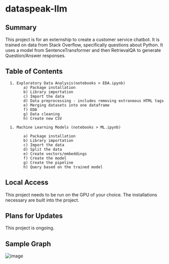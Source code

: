 # dataspeak-llm

<h2>Summary</h2>

This project is for an externship to create a customer service chatbot. It is trained on data from Stack Overflow, specifically questions about Python. It uses a model from SentenceTransformer and then RetrievalQA to generate Question/Answer responses.
<h2>Table of Contents</h2>

      1. Exploratory Data Analysis(notebooks > EDA.ipynb)
            a) Package installation
            b) Library importation
            c) Import the data
            d) Data preprocessing - includes removing extraneous HTML tags
            e) Merging datasets into one dataframe
            f) EDA
            g) Data cleaning
            h) Create new CSV
      
      1. Machine Learning Models (notebooks > ML.ipynb)
            
            a) Package installation
            b) Library importation
            c) Import the data
            d) Split the data
            e) Create vectors/embeddings
            f) Create the model
            g) Create the pipeline
            h) Query based on the trained model

<h2>Local Access</h2>

This project needs to be run on the GPU of your choice. The installations necessary are built into the project.

<h2>Plans for Updates</h2>

This project is ongoing.

<h2>Sample Graph</h2>

![image](https://github.com/LDeYoung17/dataspeak-llm/assets/70500225/7dd6482c-4ad2-4c71-9876-df71c2234190)

